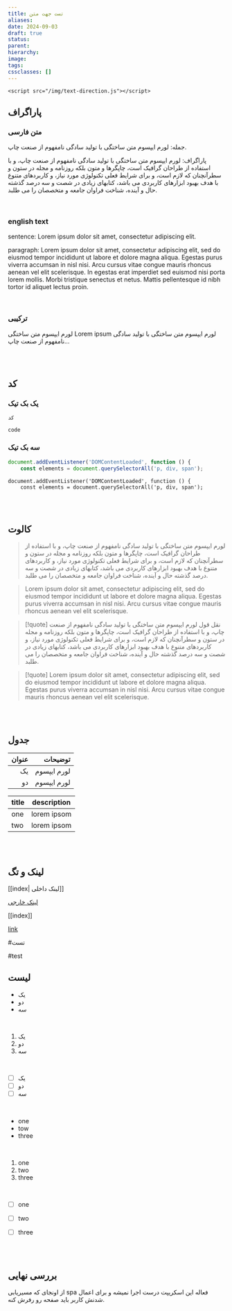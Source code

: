 ```yaml
---
title: تست جهت متن
aliases: 
date: 2024-09-03
draft: true
status: 
parent: 
hierarchy: 
image: 
tags: 
cssclasses: []
---
```


```
<script src="/img/text-direction.js"></script>
```

## پاراگراف
### متن فارسی
جمله: لورم ایپسوم متن ساختگی با تولید سادگی نامفهوم از صنعت چاپ.

پاراگراف: لورم ایپسوم متن ساختگی با تولید سادگی نامفهوم از صنعت چاپ، و با استفاده از طراحان گرافیک است، چاپگرها و متون بلکه روزنامه و مجله در ستون و سطرآنچنان که لازم است، و برای شرایط فعلی تکنولوژی مورد نیاز، و کاربردهای متنوع با هدف بهبود ابزارهای کاربردی می باشد، کتابهای زیادی در شصت و سه درصد گذشته حال و آینده، شناخت فراوان جامعه و متخصصان را می طلبد.

<br/>

### english text

sentence: Lorem ipsum dolor sit amet, consectetur adipiscing elit.

paragraph: Lorem ipsum dolor sit amet, consectetur adipiscing elit, sed do eiusmod tempor incididunt ut labore et dolore magna aliqua. Egestas purus viverra accumsan in nisl nisi. Arcu cursus vitae congue mauris rhoncus aenean vel elit scelerisque. In egestas erat imperdiet sed euismod nisi porta lorem mollis. Morbi tristique senectus et netus. Mattis pellentesque id nibh tortor id aliquet lectus proin.

<br/>

### ترکیبی 

لورم ایپسوم متن ساختگی Lorem ipsum لورم ایپسوم متن ساختگی با تولید سادگی نامفهوم از صنعت چاپ...

<br/><br/>

## کد
### یک بک تیک

`کد`

`code`


### سه بک تیک
```js
document.addEventListener('DOMContentLoaded', function () {
    const elements = document.querySelectorAll('p, div, span');
```

```
document.addEventListener('DOMContentLoaded', function () {
    const elements = document.querySelectorAll('p, div, span');
```

<br/><br/>

## کالوت

> لورم ایپسوم متن ساختگی با تولید سادگی نامفهوم از صنعت چاپ، و با استفاده از طراحان گرافیک است، چاپگرها و متون بلکه روزنامه و مجله در ستون و سطرآنچنان که لازم است، و برای شرایط فعلی تکنولوژی مورد نیاز، و کاربردهای متنوع با هدف بهبود ابزارهای کاربردی می باشد، کتابهای زیادی در شصت و سه درصد گذشته حال و آینده، شناخت فراوان جامعه و متخصصان را می طلبد.


> Lorem ipsum dolor sit amet, consectetur adipiscing elit, sed do eiusmod tempor incididunt ut labore et dolore magna aliqua. Egestas purus viverra accumsan in nisl nisi. Arcu cursus vitae congue mauris rhoncus aenean vel elit scelerisque.

> [!quote] نقل قول
> لورم ایپسوم متن ساختگی با تولید سادگی نامفهوم از صنعت چاپ، و با استفاده از طراحان گرافیک است، چاپگرها و متون بلکه روزنامه و مجله در ستون و سطرآنچنان که لازم است، و برای شرایط فعلی تکنولوژی مورد نیاز، و کاربردهای متنوع با هدف بهبود ابزارهای کاربردی می باشد، کتابهای زیادی در شصت و سه درصد گذشته حال و آینده، شناخت فراوان جامعه و متخصصان را می طلبد.

> [!quote]
> Lorem ipsum dolor sit amet, consectetur adipiscing elit, sed do eiusmod tempor incididunt ut labore et dolore magna aliqua. Egestas purus viverra accumsan in nisl nisi. Arcu cursus vitae congue mauris rhoncus aenean vel elit scelerisque.

<br/><br/>

## جدول

| عنوان |     توضیحات |
| ----: | ----------: |
|    یک | لورم ایپسوم |
|    دو | لورم ایپسوم |


| title | description |
| ----- | ----------- |
| one   | lorem ipsom |
| two   | lorem ipsom |

<br/><br/>


## لینک و تگ

[[index| لینک داخلی]]

[لینک خارجی](https://example.com)

[[index]]

[link](https://example.com)

#تست

#test


## لیست

- یک
- دو
- سه

<br/>

1. یک
2. دو
3. سه

<br/>

- [ ] یک
- [ ] دو
- [ ] سه

<br/>

- one
- tow
- three

<br/>

1. one
2. two
3. three

<br/>

- [ ] one
- [ ] two
- [ ] three


<br/><br/>

## بررسی نهایی
از اونجای که مسیریابی spa فعاله این اسکریپت درست اجرا نمیشه و برای اعمال شدنش کاربر باید صفحه رو رفرش کنه. 
